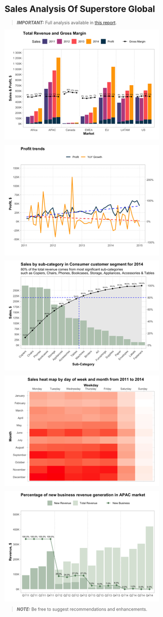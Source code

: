 # Sales Analysis Of Superstore Global

> **_IMPORTANT:_** Full analysis available in [this report](https://daluchkin.github.io/superstore-global-sales-analysis/).


![alt text](https://github.com/daluchkin/superstore-global-sales-analysis/blob/main/img/img01.png?raw=true)

![alt text](https://github.com/daluchkin/superstore-global-sales-analysis/blob/main/img/img02.png?raw=true)

![alt text](https://github.com/daluchkin/superstore-global-sales-analysis/blob/main/img/img03.png?raw=true)

![alt text](https://github.com/daluchkin/superstore-global-sales-analysis/blob/main/img/img04.png?raw=true)

![alt text](https://github.com/daluchkin/superstore-global-sales-analysis/blob/main/img/img05.png?raw=true)


> **_NOTE:_** Be free to suggest recommendations and enhancements.